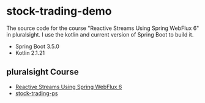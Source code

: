 # stock-trading-demo
The source code for the course  "Reactive Streams Using Spring WebFlux 6" in pluralsight.
I use the kotlin and current version of Spring Boot to build it.

- Spring Boot 3.5.0
- Kotlin 2.1.21


## pluralsight Course

- [
Reactive Streams Using Spring WebFlux 6](https://app.pluralsight.com/library/courses/spring-webflux-6-reactive-streams/recommended-courses)
- [stock-trading-ps
](https://github.com/bogdanSucaciu/stock-trading-ps)
